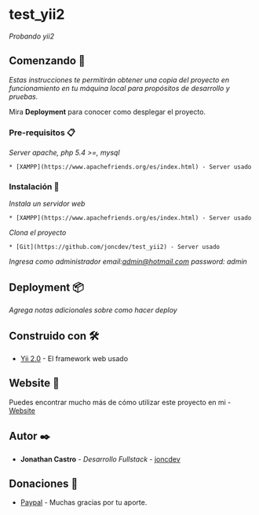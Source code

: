 # test_yii2

_Probando yii2_

## Comenzando 🚀

_Estas instrucciones te permitirán obtener una copia del proyecto en funcionamiento en tu máquina local para propósitos de desarrollo y pruebas._

Mira **Deployment** para conocer como desplegar el proyecto.

### Pre-requisitos 📋

_Server apache, php 5.4 >=, mysql_

```
* [XAMPP](https://www.apachefriends.org/es/index.html) - Server usado

```
### Instalación 🔧

_Instala un servidor web_

```
* [XAMPP](https://www.apachefriends.org/es/index.html) - Server usado
```

_Clona el proyecto_

```
* [Git](https://github.com/joncdev/test_yii2) - Server usado
```

_Ingresa como administrador email:admin@hotmail.com password: admin_

## Deployment 📦

_Agrega notas adicionales sobre como hacer deploy_

## Construido con 🛠️

* [Yii 2.0](https://www.yiiframework.com/doc/guide/2.0/es) - El framework web usado

## Website 📖

Puedes encontrar mucho más de cómo utilizar este proyecto en mi - [Website](http://jonathancastrodev.com/)

## Autor ✒️

* **Jonathan Castro** - *Desarrollo Fullstack* - [joncdev](https://github.com/joncdev)

## Donaciones 🎁

* [Paypal](https://paypal.me/programadorjonathan?locale.x=es_XC) - Muchas gracias por tu aporte.

